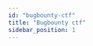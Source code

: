 ```yaml
---
id: "bugbounty-ctf"
title: "Bugbounty ctf"
sidebar_position: 1
---
```


<!-- Opis sekcji: Bugbounty ctf -->
